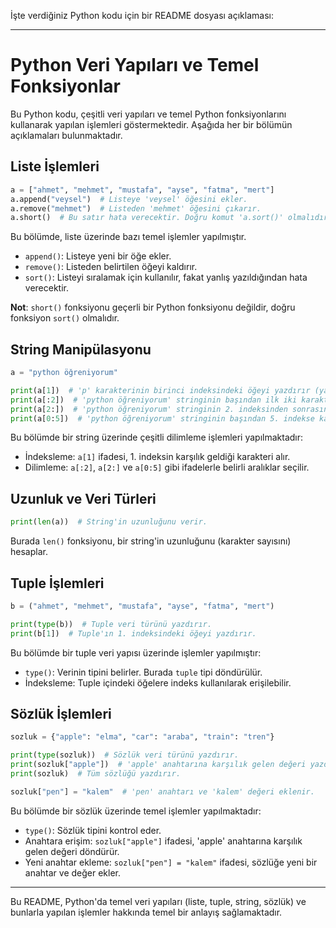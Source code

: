 İşte verdiğiniz Python kodu için bir README dosyası açıklaması:

---

# Python Veri Yapıları ve Temel Fonksiyonlar

Bu Python kodu, çeşitli veri yapıları ve temel Python fonksiyonlarını kullanarak yapılan işlemleri göstermektedir. Aşağıda her bir bölümün açıklamaları bulunmaktadır.

## Liste İşlemleri
```python
a = ["ahmet", "mehmet", "mustafa", "ayse", "fatma", "mert"]
a.append("veysel")  # Listeye 'veysel' öğesini ekler.
a.remove("mehmet")  # Listeden 'mehmet' öğesini çıkarır.
a.short()  # Bu satır hata verecektir. Doğru komut 'a.sort()' olmalıdır. 
```
Bu bölümde, liste üzerinde bazı temel işlemler yapılmıştır. 
- `append()`: Listeye yeni bir öğe ekler.
- `remove()`: Listeden belirtilen öğeyi kaldırır.
- `sort()`: Listeyi sıralamak için kullanılır, fakat yanlış yazıldığından hata verecektir. 

**Not**: `short()` fonksiyonu geçerli bir Python fonksiyonu değildir, doğru fonksiyon `sort()` olmalıdır.

## String Manipülasyonu
```python
a = "python öğreniyorum"

print(a[1])  # 'p' karakterinin birinci indeksindeki öğeyi yazdırır (yani 'y' karakterini).
print(a[:2])  # 'python öğreniyorum' stringinin başından ilk iki karakterini yazdırır.
print(a[2:])  # 'python öğreniyorum' stringinin 2. indeksinden sonrasını yazdırır.
print(a[0:5])  # 'python öğreniyorum' stringinin başından 5. indekse kadar olan kısmını yazdırır.
```
Bu bölümde bir string üzerinde çeşitli dilimleme işlemleri yapılmaktadır:
- İndeksleme: `a[1]` ifadesi, 1. indeksin karşılık geldiği karakteri alır.
- Dilimleme: `a[:2]`, `a[2:]` ve `a[0:5]` gibi ifadelerle belirli aralıklar seçilir.

## Uzunluk ve Veri Türleri
```python
print(len(a))  # String'in uzunluğunu verir.
```
Burada `len()` fonksiyonu, bir string'in uzunluğunu (karakter sayısını) hesaplar.

## Tuple İşlemleri
```python
b = ("ahmet", "mehmet", "mustafa", "ayse", "fatma", "mert")

print(type(b))  # Tuple veri türünü yazdırır.
print(b[1])  # Tuple'ın 1. indeksindeki öğeyi yazdırır.
```
Bu bölümde bir tuple veri yapısı üzerinde işlemler yapılmıştır:
- `type()`: Verinin tipini belirler. Burada `tuple` tipi döndürülür.
- İndeksleme: Tuple içindeki öğelere indeks kullanılarak erişilebilir.

## Sözlük İşlemleri
```python
sozluk = {"apple": "elma", "car": "araba", "train": "tren"}

print(type(sozluk))  # Sözlük veri türünü yazdırır.
print(sozluk["apple"])  # 'apple' anahtarına karşılık gelen değeri yazdırır.
print(sozluk)  # Tüm sözlüğü yazdırır.

sozluk["pen"] = "kalem"  # 'pen' anahtarı ve 'kalem' değeri eklenir.
```
Bu bölümde bir sözlük üzerinde temel işlemler yapılmaktadır:
- `type()`: Sözlük tipini kontrol eder.
- Anahtara erişim: `sozluk["apple"]` ifadesi, 'apple' anahtarına karşılık gelen değeri döndürür.
- Yeni anahtar ekleme: `sozluk["pen"] = "kalem"` ifadesi, sözlüğe yeni bir anahtar ve değer ekler.

---

Bu README, Python'da temel veri yapıları (liste, tuple, string, sözlük) ve bunlarla yapılan işlemler hakkında temel bir anlayış sağlamaktadır.
